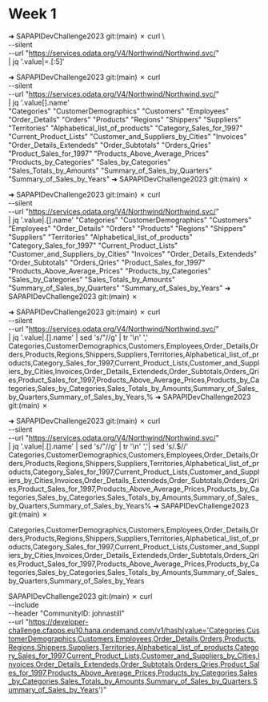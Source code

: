 # Week 1


➜  SAPAPIDevChallenge2023 git:(main) ✗ curl \         
  --silent \
  --url "https://services.odata.org/V4/Northwind/Northwind.svc/" \
  | jq '.value|=.[:5]'


➜  SAPAPIDevChallenge2023 git:(main) ✗ curl \
  --silent \
  --url "https://services.odata.org/V4/Northwind/Northwind.svc/" \
  | jq '.value[].name'           
"Categories"
"CustomerDemographics"
"Customers"
"Employees"
"Order_Details"
"Orders"
"Products"
"Regions"
"Shippers"
"Suppliers"
"Territories"
"Alphabetical_list_of_products"
"Category_Sales_for_1997"
"Current_Product_Lists"
"Customer_and_Suppliers_by_Cities"
"Invoices"
"Order_Details_Extendeds"
"Order_Subtotals"
"Orders_Qries"
"Product_Sales_for_1997"
"Products_Above_Average_Prices"
"Products_by_Categories"
"Sales_by_Categories"
"Sales_Totals_by_Amounts"
"Summary_of_Sales_by_Quarters"
"Summary_of_Sales_by_Years"
➜  SAPAPIDevChallenge2023 git:(main) ✗ 


➜  SAPAPIDevChallenge2023 git:(main) ✗ curl \
  --silent \
  --url "https://services.odata.org/V4/Northwind/Northwind.svc/" \
  | jq '.value|.[].name'
"Categories"
"CustomerDemographics"
"Customers"
"Employees"
"Order_Details"
"Orders"
"Products"
"Regions"
"Shippers"
"Suppliers"
"Territories"
"Alphabetical_list_of_products"
"Category_Sales_for_1997"
"Current_Product_Lists"
"Customer_and_Suppliers_by_Cities"
"Invoices"
"Order_Details_Extendeds"
"Order_Subtotals"
"Orders_Qries"
"Product_Sales_for_1997"
"Products_Above_Average_Prices"
"Products_by_Categories"
"Sales_by_Categories"
"Sales_Totals_by_Amounts"
"Summary_of_Sales_by_Quarters"
"Summary_of_Sales_by_Years"
➜  SAPAPIDevChallenge2023 git:(main) ✗ 


➜  SAPAPIDevChallenge2023 git:(main) ✗ curl \
  --silent \
  --url "https://services.odata.org/V4/Northwind/Northwind.svc/" \
  | jq '.value|.[].name' | sed 's/\"//g' | tr '\n' ','
Categories,CustomerDemographics,Customers,Employees,Order_Details,Orders,Products,Regions,Shippers,Suppliers,Territories,Alphabetical_list_of_products,Category_Sales_for_1997,Current_Product_Lists,Customer_and_Suppliers_by_Cities,Invoices,Order_Details_Extendeds,Order_Subtotals,Orders_Qries,Product_Sales_for_1997,Products_Above_Average_Prices,Products_by_Categories,Sales_by_Categories,Sales_Totals_by_Amounts,Summary_of_Sales_by_Quarters,Summary_of_Sales_by_Years,%
➜  SAPAPIDevChallenge2023 git:(main) ✗    


➜  SAPAPIDevChallenge2023 git:(main) ✗ curl \
  --silent \
  --url "https://services.odata.org/V4/Northwind/Northwind.svc/" \
  | jq '.value|.[].name' | sed 's/\"//g' | tr '\n' ','| sed 's/.$//'
Categories,CustomerDemographics,Customers,Employees,Order_Details,Orders,Products,Regions,Shippers,Suppliers,Territories,Alphabetical_list_of_products,Category_Sales_for_1997,Current_Product_Lists,Customer_and_Suppliers_by_Cities,Invoices,Order_Details_Extendeds,Order_Subtotals,Orders_Qries,Product_Sales_for_1997,Products_Above_Average_Prices,Products_by_Categories,Sales_by_Categories,Sales_Totals_by_Amounts,Summary_of_Sales_by_Quarters,Summary_of_Sales_by_Years%
➜  SAPAPIDevChallenge2023 git:(main) ✗ 

Categories,CustomerDemographics,Customers,Employees,Order_Details,Orders,Products,Regions,Shippers,Suppliers,Territories,Alphabetical_list_of_products,Category_Sales_for_1997,Current_Product_Lists,Customer_and_Suppliers_by_Cities,Invoices,Order_Details_Extendeds,Order_Subtotals,Orders_Qries,Product_Sales_for_1997,Products_Above_Average_Prices,Products_by_Categories,Sales_by_Categories,Sales_Totals_by_Amounts,Summary_of_Sales_by_Quarters,Summary_of_Sales_by_Years

SAPAPIDevChallenge2023 git:(main) ✗ curl \
  --include \
  --header "CommunityID: johnastill" \
  --url "https://developer-challenge.cfapps.eu10.hana.ondemand.com/v1/hash(value='Categories,CustomerDemographics,Customers,Employees,Order_Details,Orders,Products,Regions,Shippers,Suppliers,Territories,Alphabetical_list_of_products,Category_Sales_for_1997,Current_Product_Lists,Customer_and_Suppliers_by_Cities,Invoices,Order_Details_Extendeds,Order_Subtotals,Orders_Qries,Product_Sales_for_1997,Products_Above_Average_Prices,Products_by_Categories,Sales_by_Categories,Sales_Totals_by_Amounts,Summary_of_Sales_by_Quarters,Summary_of_Sales_by_Years')"